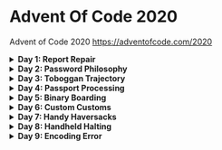 # Advent Of Code 2020
Advent of Code 2020 https://adventofcode.com/2020

<details>
<summary><b>Day 1: Report Repair</b></summary>
<p>
Day 1 provides an expense report with which one must search through each entry and find the pair that total 2020. Then find the triplet that totals 2020.

```
1721
979
366
299
675
1456
```

### Part 1:
For every entry in the list, compare it with every other entry until once pair totals 2020. 

### Part 2:
Same as part 1 but check every triplet in the same manner as before.

Added in some early outs in case there was no chance of a solution for any particular pair. Additionally, the data was sorted in ascending order to speed up operations. 
</p>
</details>


<details>
<summary><b>Day 2: Password Philosophy</b></summary>
<p>
Day 2 provides a list of passwords along with some criteria for validity. Where you are given two numbers and one character. The numbers being the min and max occurrences for the given char in the respective password.

```
1-3 a: abcde
1-3 b: cdefg
2-9 c: ccccccccc
```

### Part 1:
Parse the data to extract the min, max, and special char and the password. Check the occurrences of the char in the password and verify it is within the min and max allowed.

### Part 2:
The rules change such that the numbers are now indices of where the char can occur in the password, but it can only occur in one of the two indices to be valid. For a little extra challenge, the numbers are not 0 based as is typical in programming languages. Check each index for the char and return a valid result only if one occurs.

Added in a regex version as well as built-in methods to solve.
</p>
</details>


<details>
<summary><b>Day 3: Toboggan Trajectory</b></summary>
<p>
Day 3 provides a map of trees for a given region. This region repeats the tree pattern out to the right. Each '#' indicates a tree. One must find all trees hit based on a given trajectory (slope)

```
..##....... --->
#...#...#..
.#....#..#.
..#.#...#.#
.#...##..#.
..#.##..... ...>
.#.#.#....#
.#........#
#.##...#...
#...##....#
.#..#...#.# --->
```

### Part 1:
Given a slope of (3, 1) calculate the number of tees hit - points on the path with "#".

### Part 2:
Given a number of slopes,[(1, 1), (3, 1), (5, 1), (7, 1), (1, 2)] calculate the trees hit for each slope and find the product of them all.

### Created a little gif to show part one in action
<p align="center">
<img src="https://github.com/GlassToeStudio/AdventOfCode_2020/blob/master/Day_03/AoC_day3_p1.gif" width="50%" height="50%"
</p>

</p>
</details>

<details>
<summary><b>Day 4: Passport Processing</b></summary>
<p>
Day 4 number of key:value pairs for a given set of passport data all separated by a blank line. One must parse the data and check that the required fields are present.

```
ecl:gry pid:860033327 eyr:2020 hcl:#fffffd
byr:1937 iyr:2017 cid:147 hgt:183cm

iyr:2013 ecl:amb cid:350 eyr:2023 pid:028048884
hcl:#cfa07d byr:1929

hcl:#ae17e1 iyr:2013
eyr:2024
ecl:brn pid:760753108 byr:1931
hgt:179cm

hcl:#cfa07d eyr:2025 pid:166559648
iyr:2011 ecl:brn hgt:59in
```
### Required felids (except cid)

```
byr (Birth Year)
iyr (Issue Year)
eyr (Expiration Year)
hgt (Height)
hcl (Hair Color)
ecl (Eye Color)
pid (Passport ID)
cid (Country ID)
```

### Part 1:
Break down the data in separate passports then break out each key:value pair of fields. Check that the required fields are present and count the total number of valid passports.

### Part 2:
Each field now required some data validation. Check each field against its respective criteria and find the total number of valid passports.

```
byr (Birth Year) - four digits; at least 1920 and at most 2002.
iyr (Issue Year) - four digits; at least 2010 and at most 2020.
eyr (Expiration Year) - four digits; at least 2020 and at most 2030.
hgt (Height) - a number followed by either cm or in:
If cm, the number must be at least 150 and at most 193.
If in, the number must be at least 59 and at most 76.
hcl (Hair Color) - a # followed by exactly six characters 0-9 or a-f.
ecl (Eye Color) - exactly one of: amb blu brn gry grn hzl oth.
pid (Passport ID) - a nine-digit number, including leading zeros.
cid (Country ID) - ignored, missing or not.
```
</p>
</details>


<details>
<summary><b>Day 5: Binary Boarding</b></summary>
<p>
Day 5 provides a list of instructions for calculating a row, column and seat id for a given line of input. The instructions state to perform somewhat of a binary search, in that one must continuously take either the upper or lower half of some range until a single value is left. Do this for the first 7 characters of the input, then again for the last 3 characters. The two values are then used to calculate a seat id. Once all seat ids are found, locate the seat id that is missing from the others. 

```py
BFFFBBFRRR

def get_seat_id(row, column):
    return row * 8 + column
```

### Part 1:
For every line of input, split out the first 7 and last 3 characters. Based on each value, take either the upper or lower half of a given range (128 and 8, respectively). Take these two values and calculate a seat id.

### Part 2:
For every seat id, find which one is missing from the total range of seat ids (128 * 8). However, not all seat ids are actually available, so to find the missing seat, find also that its neighbors (+1 and -1) are not missing. 

```py
if seat + 1 not in missing_seats and seat - 1 not in missing_seats:
``` 
</p>
</details>


<details>
<summary><b>Day 6: Custom Customs</b></summary>
<p>
Day 6 provides a list of groups of answers, each answer being a letter of the alphabet noting a answer of yes for one of 26 questions.

```
abc

a
b
c

ab
ac

a
a
a
a

b
```

### Part 1:
For every groups of answers, find ANY response of yes. (Union). 

### Part 2:
For every group of answers, find responses where ALL answered yes. (Intersection)


### Created some visuals of the data
#### Part 1
<p align="center">
<img src="https://github.com/GlassToeStudio/AdventOfCode_2020/blob/master/Day_06/day_6_part_1.PNG" width="100%" height="100%"
</p>

#### Part 2
<p align="center">
<img src="https://github.com/GlassToeStudio/AdventOfCode_2020/blob/master/Day_06/day_6_part_2.PNG" width="100%" height="100%"
</p>

</p>
</details>


<details>
<summary><b>Day 7: Handy Haversacks</b></summary>
<p>
Day 7

```
light red bags contain 1 bright white bag, 2 muted yellow bags.
dark orange bags contain 3 bright white bags, 4 muted yellow bags.
bright white bags contain 1 shiny gold bag.
muted yellow bags contain 2 shiny gold bags, 9 faded blue bags.
shiny gold bags contain 1 dark olive bag, 2 vibrant plum bags.
dark olive bags contain 3 faded blue bags, 4 dotted black bags.
vibrant plum bags contain 5 faded blue bags, 6 dotted black bags.
faded blue bags contain no other bags.
dotted black bags contain no other bags.
```

### Part 1:
 
### Part 2:


</p>
</details>


<details>
<summary><b>Day 8: Handheld Halting</b></summary>
<p>
Day 8 - our first VM

```
```

### Part 1:
For every groups of answers, find ANY response of yes. (Union). 

### Part 2:

### Visusal
<p align="center">
<img src="https://github.com/GlassToeStudio/AdventOfCode_2020/blob/master/Day_08/AoC_day8_vis.gif" width="100%" height="100%"
</p>

</p>
</details>


<details>
<summary><b>Day 9: Encoding Error</b></summary>
<p>
Day 9 - Window search

```
```

### Part 1:

### Part 2:

### Visusal
<p align="center">
<img src="https://github.com/GlassToeStudio/AdventOfCode_2020/blob/master/Day_09/AoC_day9_vis.gif" width="100%" height="100%"
</p>


</p>
</details>